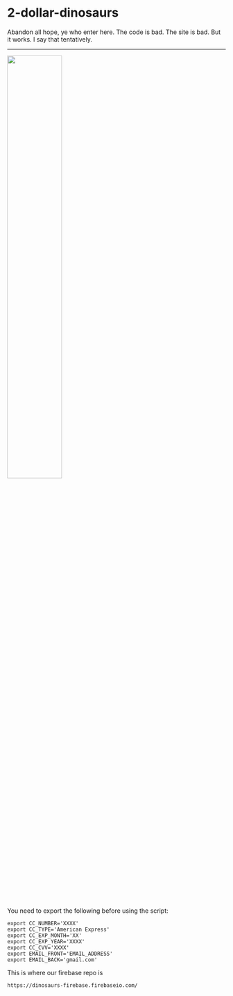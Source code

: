 # 2-dollar-dinosaurs

Abandon all hope, ye who enter here. The code is bad. The site is bad. But
it works. I say that tentatively.

---

<img src="https://raw.githubusercontent.com/hackedu/dinosaurs/master/restaurant_dinosaur.png" width="50%">

You need to export the following before using the script:

```
export CC_NUMBER='XXXX'
export CC_TYPE='American Express'
export CC_EXP_MONTH='XX'
export CC_EXP_YEAR='XXXX'
export CC_CVV='XXXX'
export EMAIL_FRONT='EMAIL_ADDRESS'
export EMAIL_BACK='gmail.com'
```

This is where our firebase repo is

`https://dinosaurs-firebase.firebaseio.com/`
